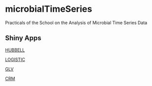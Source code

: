# microbialTimeSeries
Practicals of the School on the Analysis of Microbial Time Series Data 

## Shiny Apps

[HUBBELL](https://jkbkco-daniel-garza.shinyapps.io/Hubbell/)

[LOGISTIC](https://jkbkco-daniel-garza.shinyapps.io/logisticModel/)

[GLV]()

[CRM]()
